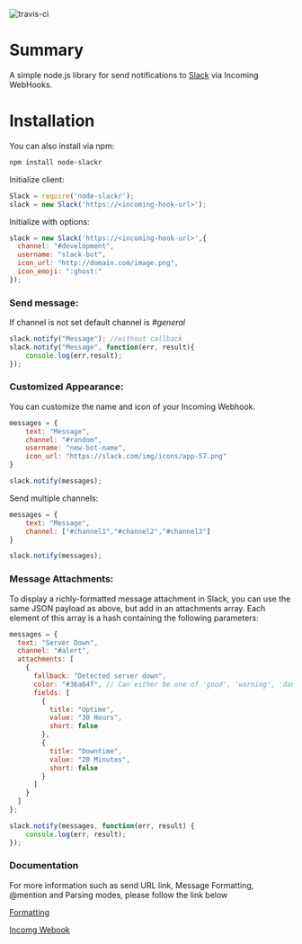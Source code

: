 ![travis-ci](https://travis-ci.org/chenka/node-slackr.svg)

Summary
=======
A simple node.js library for send notifications to [Slack](https://slack.com/) via Incoming WebHooks.


Installation
=======
You can also install via npm:
```sh
npm install node-slackr
```

Initialize client:

```js
Slack = require('node-slackr');
slack = new Slack('https://<incoming-hook-url>');
```

Initialize with options:
```js
slack = new Slack('https://<incoming-hook-url>',{
  channel: "#development",
  username: "slack-bot",
  icon_url: "http://domain.com/image.png",
  icon_emoji: ":ghost:"
});
```

### Send message:

If channel is not set default channel is *#general*
```js
slack.notify("Message"); //without callback
slack.notify("Message", function(err, result){
    console.log(err,result);
});

```

### Customized Appearance:

You can customize the name and icon of your Incoming Webhook.

```js
messages = {
    text: "Message",
    channel: "#random",
    username: "new-bot-name",
    icon_url: "https://slack.com/img/icons/app-57.png"
}

slack.notify(messages);
```

Send multiple channels:
```js
messages = {
    text: "Message",
    channel: ["#channel1","#channel2","#channel3"]
}

slack.notify(messages);
```


### Message Attachments:
To display a richly-formatted message attachment in Slack, you can use the same JSON payload as above, but add in an attachments array. Each element of this array is a hash containing the following parameters:

```js
messages = {
  text: "Server Down",
  channel: "#alert",
  attachments: [
    {
      fallback: "Detected server down",
      color: "#36a64f", // Can either be one of 'good', 'warning', 'danger'
      fields: [
        {
          title: "Uptime",
          value: "30 Hours",
          short: false
        },
        {
          title: "Downtime",
          value: "20 Minutes",
          short: false
        }
      ]
    }
  ]
};

slack.notify(messages, function(err, result) {
    console.log(err, result);
});

```

### Documentation

For more information such as send URL link, Message Formatting, @mention and Parsing modes,  please follow the link below

[Formatting](https://api.slack.com/docs/formatting)

[Incomg Webook](https://my.slack.com/services/new/incoming-webhook)

